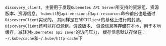 `discovery_client`，主要用于发现`Kubenetes API Server`所支持的资源组、资源版本、资源信息。
`kubectl`的`api-versions`和`api-resources`命令输出也是通过`DiscoveryClient`实现的。
其同样是在`RESTClient`的基础上进行的封装。`DiscoveryClient`还可以将资源组、资源版本、
资源信息等存储在本地，用于本地缓存，减轻对`kubernetes api sever`的访问压力，
缓存信息默认存储在：`~/.kube/cache`和`~/.kube/http-cache`下